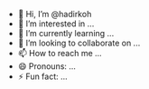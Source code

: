 - 👋 Hi, I’m @hadirkoh
- 👀 I’m interested in ...
- 🌱 I’m currently learning ...
- 💞️ I’m looking to collaborate on ...
- 📫 How to reach me ...
- 😄 Pronouns: ...
- ⚡ Fun fact: ...

<!---
hadirkoh/hadirkoh is a ✨ special ✨ repository because its `README.md` (this file) appears on your GitHub profile.
You can click the Preview link to take a look at your changes.
--->
